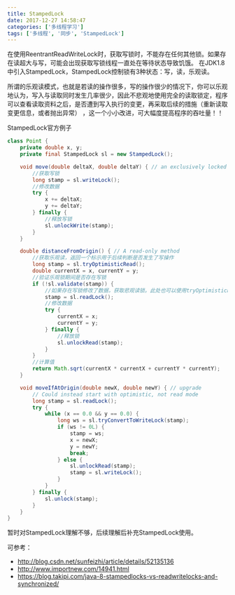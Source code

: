 ```yaml
---
title: StampedLock
date: 2017-12-27 14:58:47
categories: ['多线程学习']
tags: ['多线程', '同步', 'StampedLock']
---
```


在使用ReentrantReadWriteLock时，获取写锁时，不能存在任何其他锁。如果存在读超大与写，可能会出现获取写锁线程一直处在等待状态导致饥饿。
在JDK1.8中引入StampedLock，StampedLock控制锁有3种状态：写，读，乐观读。

所谓的乐观读模式，也就是若读的操作很多，写的操作很少的情况下，你可以乐观地认为，写入与读取同时发生几率很少，因此不悲观地使用完全的读取锁定，程序可以查看读取资料之后，是否遭到写入执行的变更，再采取后续的措施（重新读取变更信息，或者抛出异常） ，这一个小小改进，可大幅度提高程序的吞吐量！！
<!-- more -->
StampedLock官方例子
```java
class Point {
    private double x, y;
    private final StampedLock sl = new StampedLock();

    void move(double deltaX, double deltaY) { // an exclusively locked method
        //获取写锁
        long stamp = sl.writeLock();
        //修改数据
        try {
            x += deltaX;
            y += deltaY;
        } finally {
            //释放写锁
            sl.unlockWrite(stamp);
        }
    }

    double distanceFromOrigin() { // A read-only method
        //获取乐观读，返回一个标示用于后续判断是否发生了写操作
        long stamp = sl.tryOptimisticRead();
        double currentX = x, currentY = y;
        //验证乐观锁期间是否存在写锁
        if (!sl.validate(stamp)) {
            //如果存在写锁修改了数据，获取悲观读锁。此处也可以使用tryOptimisticRead然后通过CAS获取锁
            stamp = sl.readLock();
            //修改数据
            try {
                currentX = x;
                currentY = y;
            } finally {
                //释放锁
                sl.unlockRead(stamp);
            }
        }
        //计算值
        return Math.sqrt(currentX * currentX + currentY * currentY);
    }

    void moveIfAtOrigin(double newX, double newY) { // upgrade
        // Could instead start with optimistic, not read mode
        long stamp = sl.readLock();
        try {
            while (x == 0.0 && y == 0.0) {
                long ws = sl.tryConvertToWriteLock(stamp);
                if (ws != 0L) {
                    stamp = ws;
                    x = newX;
                    y = newY;
                    break;
                } else {
                    sl.unlockRead(stamp);
                    stamp = sl.writeLock();
                }
            }
        } finally {
            sl.unlock(stamp);
        }
    }
}
```
暂时对StampedLock理解不够，后续理解后补充StampedLock使用。

可参考：
* http://blog.csdn.net/sunfeizhi/article/details/52135136
* http://www.importnew.com/14941.html
* https://blog.takipi.com/java-8-stampedlocks-vs-readwritelocks-and-synchronized/
